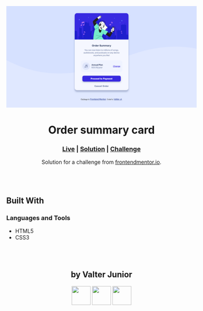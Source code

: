 <img src="./screenshots/screenshot.png"></img>

<h1 align="center">Order summary card</h1>

<div align="center">
    <h3>
        <a href="https://junior2105.github.io/OrderSumary-FRONTEND/" target="_blank">Live</a>
        <span> | </span>
        <a href="" target="_blank">Solution</a>
        <span> | </span>
        <a href="https://www.frontendmentor.io/challenges/order-summary-component-QlPmajDUj" target="_blank">Challenge</a>
    </h3>
</div>

<div align="center">
   Solution for a challenge from  <a href="https://www.frontendmentor.io/" target="_blank">frontendmentor.io</a>.
</div>
<br><br><br>

## Built With

### Languages and Tools

- HTML5
- CSS3

<br><br>
<h2 align="center">by Valter Junior</h2>
<p align="center">
<a href="https://www.instagram.com/vjrx._/"><img width=50 height=50 src="https://raw.githubusercontent.com/junior2105/SocialMediasIcons/master/instagram/png%20(11).png"/></a>
<a href="#"><img width=50 height=50 src="https://raw.githubusercontent.com/junior2105/SocialMediasIcons/master/vjrx/png%20(1).png"/></a>
<a href="https://www.frontendmentor.io/profile/junior2105"><img width=50 height=50 src="https://raw.githubusercontent.com/junior2105/SocialMediasIcons/master/frontendmentor/png%20(2).png"/></a>
</p>
